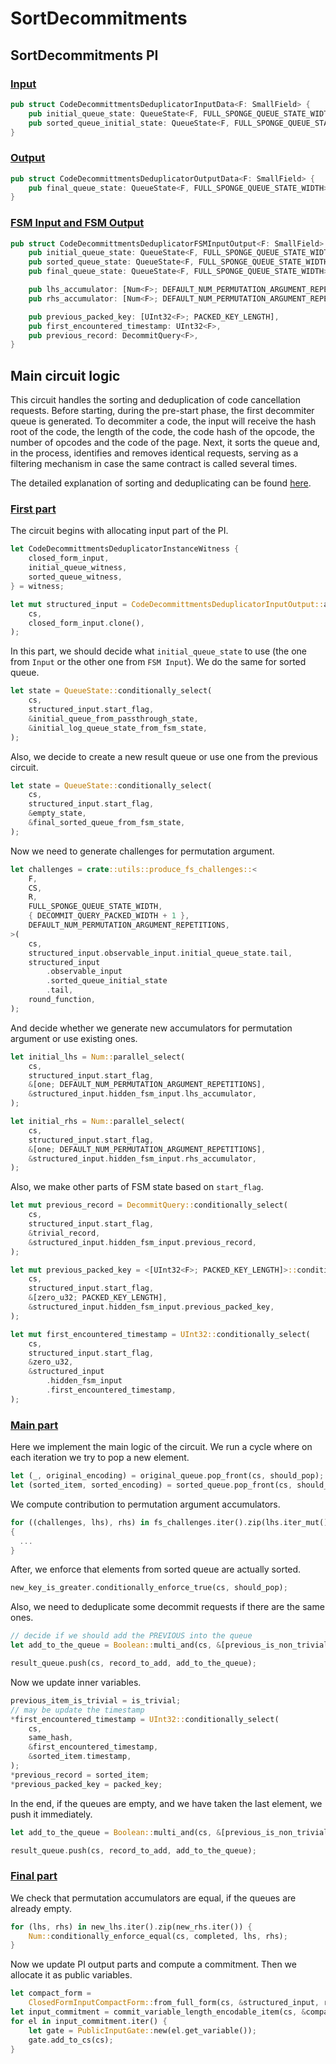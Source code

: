 # SortDecommitments

## SortDecommitments PI

### [Input](https://github.com/tidalchain/micro-zkevm_circuits/blob/main/src/sort_decommittment_requests/input.rs#L62)

```rust
pub struct CodeDecommittmentsDeduplicatorInputData<F: SmallField> {
    pub initial_queue_state: QueueState<F, FULL_SPONGE_QUEUE_STATE_WIDTH>,
    pub sorted_queue_initial_state: QueueState<F, FULL_SPONGE_QUEUE_STATE_WIDTH>,
}
```

### [Output](https://github.com/tidalchain/micro-zkevm_circuits/blob/main/src/sort_decommittment_requests/input.rs#L81)

```rust
pub struct CodeDecommittmentsDeduplicatorOutputData<F: SmallField> {
    pub final_queue_state: QueueState<F, FULL_SPONGE_QUEUE_STATE_WIDTH>,
}
```

### [FSM Input and FSM Output](https://github.com/tidalchain/micro-zkevm_circuits/blob/main/src/sort_decommittment_requests/input.rs#L26)

```rust
pub struct CodeDecommittmentsDeduplicatorFSMInputOutput<F: SmallField> {
    pub initial_queue_state: QueueState<F, FULL_SPONGE_QUEUE_STATE_WIDTH>,
    pub sorted_queue_state: QueueState<F, FULL_SPONGE_QUEUE_STATE_WIDTH>,
    pub final_queue_state: QueueState<F, FULL_SPONGE_QUEUE_STATE_WIDTH>,

    pub lhs_accumulator: [Num<F>; DEFAULT_NUM_PERMUTATION_ARGUMENT_REPETITIONS],
    pub rhs_accumulator: [Num<F>; DEFAULT_NUM_PERMUTATION_ARGUMENT_REPETITIONS],

    pub previous_packed_key: [UInt32<F>; PACKED_KEY_LENGTH],
    pub first_encountered_timestamp: UInt32<F>,
    pub previous_record: DecommitQuery<F>,
}
```

## Main circuit logic

This circuit handles the sorting and deduplication of code cancellation requests. Before starting, during the pre-start
phase, the first decommiter queue is generated. To decommiter a code, the input will receive the hash root of the code,
the length of the code, the code hash of the opcode, the number of opcodes and the code of the page. Next, it sorts the
queue and, in the process, identifies and removes identical requests, serving as a filtering mechanism in case the same
contract is called several times.

The detailed explanation of sorting and deduplicating can be found
[here](https://github.com/code-423n4/2023-10-micro/blob/c3ff020df5d11fe91209bd99d7fb0ec1272dc387/docs/Circuits%20Section/Circuits/Sorting.md).

### [First part](https://github.com/tidalchain/micro-zkevm_circuits/blob/main/src/sort_decommittment_requests/mod.rs#L51)

The circuit begins with allocating input part of the PI.

```rust
let CodeDecommittmentsDeduplicatorInstanceWitness {
    closed_form_input,
    initial_queue_witness,
    sorted_queue_witness,
} = witness;

let mut structured_input = CodeDecommittmentsDeduplicatorInputOutput::alloc_ignoring_outputs(
    cs,
    closed_form_input.clone(),
);
```

In this part, we should decide what `initial_queue_state` to use (the one from `Input` or the other one from
`FSM Input`). We do the same for sorted queue.

```rust
let state = QueueState::conditionally_select(
    cs,
    structured_input.start_flag,
    &initial_queue_from_passthrough_state,
    &initial_log_queue_state_from_fsm_state,
);
```

Also, we decide to create a new result queue or use one from the previous circuit.

```rust
let state = QueueState::conditionally_select(
    cs,
    structured_input.start_flag,
    &empty_state,
    &final_sorted_queue_from_fsm_state,
);
```

Now we need to generate challenges for permutation argument.

```rust
let challenges = crate::utils::produce_fs_challenges::<
    F,
    CS,
    R,
    FULL_SPONGE_QUEUE_STATE_WIDTH,
    { DECOMMIT_QUERY_PACKED_WIDTH + 1 },
    DEFAULT_NUM_PERMUTATION_ARGUMENT_REPETITIONS,
>(
    cs,
    structured_input.observable_input.initial_queue_state.tail,
    structured_input
        .observable_input
        .sorted_queue_initial_state
        .tail,
    round_function,
);
```

And decide whether we generate new accumulators for permutation argument or use existing ones.

```rust
let initial_lhs = Num::parallel_select(
    cs,
    structured_input.start_flag,
    &[one; DEFAULT_NUM_PERMUTATION_ARGUMENT_REPETITIONS],
    &structured_input.hidden_fsm_input.lhs_accumulator,
);

let initial_rhs = Num::parallel_select(
    cs,
    structured_input.start_flag,
    &[one; DEFAULT_NUM_PERMUTATION_ARGUMENT_REPETITIONS],
    &structured_input.hidden_fsm_input.rhs_accumulator,
);
```

Also, we make other parts of FSM state based on `start_flag`.

```rust
let mut previous_record = DecommitQuery::conditionally_select(
    cs,
    structured_input.start_flag,
    &trivial_record,
    &structured_input.hidden_fsm_input.previous_record,
);

let mut previous_packed_key = <[UInt32<F>; PACKED_KEY_LENGTH]>::conditionally_select(
    cs,
    structured_input.start_flag,
    &[zero_u32; PACKED_KEY_LENGTH],
    &structured_input.hidden_fsm_input.previous_packed_key,
);

let mut first_encountered_timestamp = UInt32::conditionally_select(
    cs,
    structured_input.start_flag,
    &zero_u32,
    &structured_input
        .hidden_fsm_input
        .first_encountered_timestamp,
);
```

### [Main part](https://github.com/tidalchain/micro-zkevm_circuits/blob/main/src/sort_decommittment_requests/mod.rs#L234)

Here we implement the main logic of the circuit. We run a cycle where on each iteration we try to pop a new element.

```rust
let (_, original_encoding) = original_queue.pop_front(cs, should_pop);
let (sorted_item, sorted_encoding) = sorted_queue.pop_front(cs, should_pop);
```

We compute contribution to permutation argument accumulators.

```rust
for ((challenges, lhs), rhs) in fs_challenges.iter().zip(lhs.iter_mut()).zip(rhs.iter_mut())
{
  ...
}
```

After, we enforce that elements from sorted queue are actually sorted.

```rust
new_key_is_greater.conditionally_enforce_true(cs, should_pop);
```

Also, we need to deduplicate some decommit requests if there are the same ones.

```rust
// decide if we should add the PREVIOUS into the queue
let add_to_the_queue = Boolean::multi_and(cs, &[previous_is_non_trivial, different_hash]);

result_queue.push(cs, record_to_add, add_to_the_queue);
```

Now we update inner variables.

```rust
previous_item_is_trivial = is_trivial;
// may be update the timestamp
*first_encountered_timestamp = UInt32::conditionally_select(
    cs,
    same_hash,
    &first_encountered_timestamp,
    &sorted_item.timestamp,
);
*previous_record = sorted_item;
*previous_packed_key = packed_key;
```

In the end, if the queues are empty, and we have taken the last element, we push it immediately.

```rust
let add_to_the_queue = Boolean::multi_and(cs, &[previous_is_non_trivial, completed]);

result_queue.push(cs, record_to_add, add_to_the_queue);
```

### [Final part](https://github.com/tidalchain/micro-zkevm_circuits/blob/main/src/sort_decommittment_requests/mod.rs#L191C1-L191C1)

We check that permutation accumulators are equal, if the queues are already empty.

```rust
for (lhs, rhs) in new_lhs.iter().zip(new_rhs.iter()) {
    Num::conditionally_enforce_equal(cs, completed, lhs, rhs);
}
```

Now we update PI output parts and compute a commitment. Then we allocate it as public variables.

```rust
let compact_form =
    ClosedFormInputCompactForm::from_full_form(cs, &structured_input, round_function);
let input_commitment = commit_variable_length_encodable_item(cs, &compact_form, round_function);
for el in input_commitment.iter() {
    let gate = PublicInputGate::new(el.get_variable());
    gate.add_to_cs(cs);
}
```
